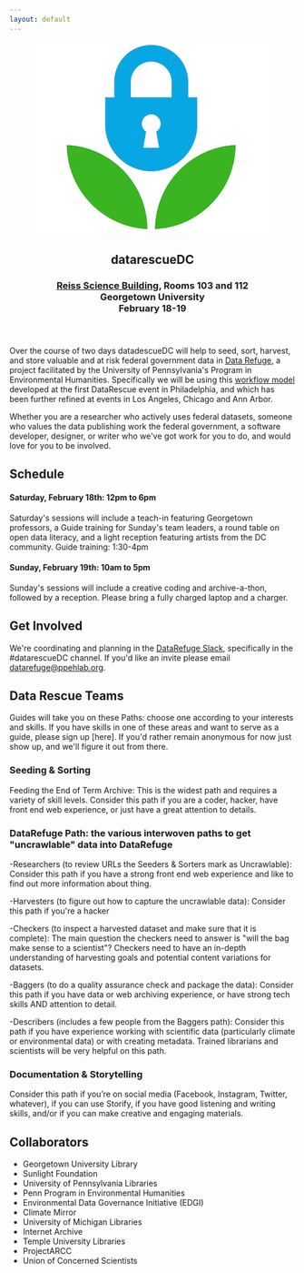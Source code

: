 ```yaml
---
layout: default
---
```


<header>
  <a href="https://www.datarefuge.org/" title="Data Refuge Logo"><img src="images/logo.jpg"></a>
  <h2>datarescueDC</h2>
  <h3>
  <a href="https://goo.gl/maps/wYT3xNifSBn" title="Reiss Science Building">Reiss Science Building</a>, Rooms 103 and 112<br>
    Georgetown University<br>
    February 18-19
  </h3>
</header>

Over the course of two days datadescueDC will help to seed, sort, harvest, and
store valuable and at risk federal government data in [Data Refuge], a project
facilitated by the University of Pennsylvania's Program in Environmental
Humanities. Specifically we will be using this [workflow
model](https://github.com/datarefugephilly/workflow/blob/master/README.md)
developed at the first DataRescue event in Philadelphia, and which has been
further refined at events in Los Angeles, Chicago and Ann Arbor.

Whether you are a researcher who actively uses federal datasets, someone who
values the data publishing work the federal government, a software developer,
designer, or writer who we've got work for you to do, and would love for you 
to be involved.

## Schedule

#### Saturday, February 18th: 12pm to 6pm

Saturday's sessions will include a teach-in featuring Georgetown professors, a Guide training for Sunday's team leaders, a round table on open data literacy, and a light reception featuring artists from the DC community. 
Guide training: 1:30-4pm

#### Sunday, February 19th: 10am to 5pm

Sunday's sessions will include a creative coding and archive-a-thon, followed by a reception. Please bring a fully charged laptop and a charger.

## Get Involved

We're coordinating and planning in the [DataRefuge Slack], specifically in the 
#datarescueDC channel. If you'd like an invite please email [datarefuge@ppehlab.org](mailto:datarefuge@ppehlab.org).

## Data Rescue Teams

Guides will take you on these Paths: choose one according to your interests and skills. If you have skills in one of these areas and want to serve as a guide, please sign up [here]. If you'd rather remain anonymous for now just show up, and we'll
figure it out from there.

### Seeding & Sorting
Feeding the End of Term Archive: This is the widest path and requires a variety of skill levels. Consider this path if you are a coder, hacker, have front end web experience, or just have a great attention to details.

### DataRefuge Path: the various interwoven paths to get "uncrawlable" data into DataRefuge
  -Researchers (to review URLs the Seeders & Sorters mark as Uncrawlable): Consider this path if you have a strong front end web experience and like to find out more information about thing.

  -Harvesters (to figure out how to capture the uncrawlable data): Consider this path if you're a hacker

  -Checkers (to inspect a harvested dataset and make sure that it is complete): The main question the checkers need to answer is "will the bag make sense to a scientist"? Checkers need to have an in-depth understanding of harvesting goals and potential content variations for datasets.

  -Baggers (to do a quality assurance check and package the data): Consider this path if you have data or web archiving experience, or have strong tech skills AND attention to detail.

  -Describers (includes a few people from the Baggers path): Consider this path if you have experience working with scientific data (particularly climate or environmental data) or with creating metadata. Trained librarians and scientists will be very helpful on this path.

### Documentation & Storytelling
Consider this path if you’re on social media (Facebook, Instagram, Twitter, whatever), if you can use Storify, if you have good listening and writing skills, and/or if you can make creative and engaging materials.

## Collaborators

* Georgetown University Library
* Sunlight Foundation
* University of Pennsylvania Libraries
* Penn Program in Environmental Humanities
* Environmental Data Governance Initiative (EDGI)
* Climate Mirror
* University of Michigan Libraries
* Internet Archive
* Temple University Libraries
* ProjectARCC
* Union of Concerned Scientists


[DataRefuge Slack]: https://datarefuge.slack.com
[Data Rescue event]: http://www.ppehlab.org/what-is-a-datarescue-event
[Data Refuge]: https://www.datarefuge.org/
[GitHub]: https://github.com/datarefuge/datarescue-dc 
[this markdown file]: https://github.com/datarefuge/datarescue-dc/blob/master/index.md
[Slack]: https://datarefuge.slack.com
